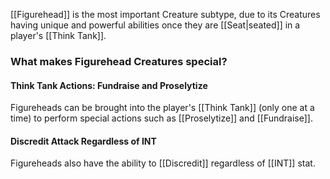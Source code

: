 [[Figurehead]] is the most important Creature subtype, due to its Creatures having unique and powerful abilities once they are [[Seat|seated]] in a player's [[Think Tank]]. 


### What makes Figurehead Creatures special?

#### Think Tank Actions: Fundraise and Proselytize

Figureheads can be brought into the player's [[Think Tank]] (only one at a time) to perform special actions such as [[Proselytize]] and [[Fundraise]].

#### Discredit Attack Regardless of INT

Figureheads also have the ability to [[Discredit]] regardless of [[INT]] stat.


